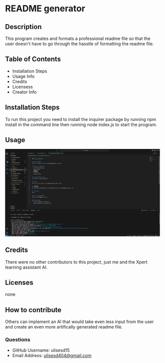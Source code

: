 
# README generator

## Description
This program creates and formats a professional readme file so that the user doesn't have to go through the hasstle of formatting the readme file.

## Table of Contents
- Installation Steps
- Usage Info
- Credits
- Licensess
- Creator Info

## Installation Steps
To run this project you need to install the inquirer package by running npm install in the command line then running node index.js to start the program.

## Usage
![alt text](images/readmefileproof.jpg)

## Credits
There were no other contributors to this project, just me and the Xpert learning assistant AI.

## Licenses
none

## How to contribute
Others can implement an AI that would take even less input from the user and create an even more artifically generated readme file.

### Questions
- GitHub Username: ulisesd15
- Email Address: ulisesd404@gmail.com
